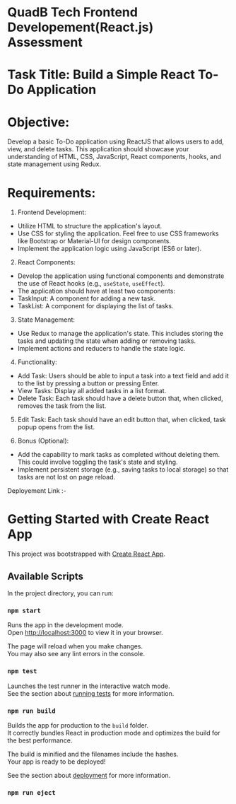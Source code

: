 # QuadB Tech Frontend Developement(React.js) Assessment

# Task Title: Build a Simple React To-Do Application

# Objective: 
Develop a basic To-Do application using ReactJS that allows users to add, view, and delete tasks. This application should showcase your understanding of HTML, CSS, JavaScript, React components, hooks, and state management using Redux.

# Requirements:

1) Frontend Development:
- Utilize HTML to structure the application's layout.
- Use CSS for styling the application. Feel free to use CSS frameworks like Bootstrap or Material-UI for design components.
- Implement the application logic using JavaScript (ES6 or later).

2) React Components:
- Develop the application using functional components and demonstrate the use of React hooks (e.g., `useState`, `useEffect`).
- The application should have at least two components:    
- TaskInput: A component for adding a new task.
- TaskList: A component for displaying the list of tasks.

3) State Management:  
- Use Redux to manage the application's state. This includes storing the tasks and updating the state when adding or removing tasks.
- Implement actions and reducers to handle the state logic.


4) Functionality:
- Add Task: Users should be able to input a task into a text field and add it to the list by pressing a button or pressing Enter.
- View Tasks: Display all added tasks in a list format.
- Delete Task: Each task should have a delete button that, when clicked, removes the task from the list.


5) Edit Task: Each task should have an edit button that, when clicked, task popup opens from the list.

6) Bonus (Optional):
- Add the capability to mark tasks as completed without deleting them. This could involve toggling the task's state and styling.
- Implement persistent storage (e.g., saving tasks to local storage) so that tasks are not lost on page reload.

Deployement Link :- 






















# Getting Started with Create React App

This project was bootstrapped with [Create React App](https://github.com/facebook/create-react-app).

## Available Scripts

In the project directory, you can run:

### `npm start`

Runs the app in the development mode.\
Open [http://localhost:3000](http://localhost:3000) to view it in your browser.

The page will reload when you make changes.\
You may also see any lint errors in the console.

### `npm test`

Launches the test runner in the interactive watch mode.\
See the section about [running tests](https://facebook.github.io/create-react-app/docs/running-tests) for more information.

### `npm run build`

Builds the app for production to the `build` folder.\
It correctly bundles React in production mode and optimizes the build for the best performance.

The build is minified and the filenames include the hashes.\
Your app is ready to be deployed!

See the section about [deployment](https://facebook.github.io/create-react-app/docs/deployment) for more information.

### `npm run eject`






